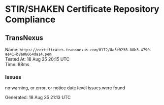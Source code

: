 # STIR/SHAKEN Certificate Repository Compliance

## TransNexus

Name: `https://certificates.transnexus.com/0172/8a5e9238-88b3-4790-ae41-b8a08664da14.pem`\
Tested At: 18 Aug 25 20:15 UTC\
Time: 88ms

### Issues

no warning, or error, or notice date level issues were found

Generated: 18 Aug 25 21:13 UTC